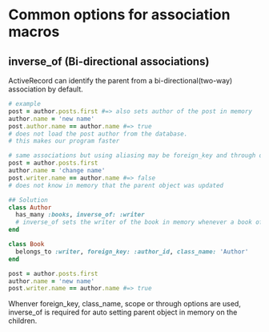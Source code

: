 
# Common options for association macros

## inverse_of (Bi-directional associations)
ActiveRecord can identify the parent from a bi-directional(two-way) association by default.

```ruby
# example
post = author.posts.first #=> also sets author of the post in memory
author.name = 'new name'
post.author.name == author.name #=> true
# does not load the post author from the database.
# this makes our program faster

# same associations but using aliasing may be foreign_key and through option
post = author.posts.first 
author.name = 'change name'
post.writer.name == author.name #=> false
# does not know in memory that the parent object was updated

## Solution
class Author
  has_many :books, inverse_of: :writer
  # inverse_of sets the writer of the book in memory whenever a book of the author is loaded
end

class Book
  belongs_to :writer, foreign_key: :author_id, class_name: 'Author'
end

post = author.posts.first
author.name = 'new name'
post.writer.name == author.name #=> true
```

Whenver foreign\_key, class\_name, scope or through options are used, inverse_of is required for auto setting parent object in memory on the children.
